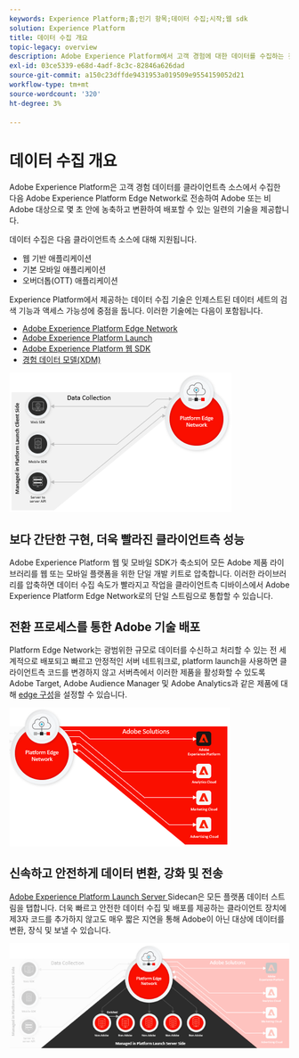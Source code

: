 ```yaml
---
keywords: Experience Platform;홈;인기 항목;데이터 수집;시작;웹 sdk
solution: Experience Platform
title: 데이터 수집 개요
topic-legacy: overview
description: Adobe Experience Platform에서 고객 경험에 대한 데이터를 수집하는 것과 관련된 다양한 기술에 대해 알아봅니다.
exl-id: 03ce5339-e68d-4adf-8c3c-82846a626dad
source-git-commit: a150c23dffde9431953a019509e9554159052d21
workflow-type: tm+mt
source-wordcount: '320'
ht-degree: 3%

---
```


# 데이터 수집 개요

Adobe Experience Platform은 고객 경험 데이터를 클라이언트측 소스에서 수집한 다음 Adobe Experience Platform Edge Network로 전송하여 Adobe 또는 비Adobe 대상으로 몇 초 안에 농축하고 변환하여 배포할 수 있는 일련의 기술을 제공합니다.

데이터 수집은 다음 클라이언트측 소스에 대해 지원됩니다.

* 웹 기반 애플리케이션
* 기본 모바일 애플리케이션
* 오버더톱(OTT) 애플리케이션

Experience Platform에서 제공하는 데이터 수집 기술은 인제스트된 데이터 세트의 검색 기능과 액세스 가능성에 중점을 둡니다. 이러한 기술에는 다음이 포함됩니다.

* [Adobe Experience Platform Edge Network](https://experienceleague.adobe.com/docs/web-sdk-learn/tutorials/introduction-to-web-sdk-and-edge-network.html)
* [Adobe Experience Platform Launch](https://adobe.com/go/launch_help_en)
* [Adobe Experience Platform 웹 SDK](../edge/home.md)
* [경험 데이터 모델(XDM)](../xdm/home.md)

![](./images/Collection.png)

## 보다 간단한 구현, 더욱 빨라진 클라이언트측 성능

Adobe Experience Platform 웹 및 모바일 SDK가 축소되어 모든 Adobe 제품 라이브러리를 웹 또는 모바일 플랫폼을 위한 단일 개발 키트로 압축합니다. 이러한 라이브러리를 압축하면 데이터 수집 속도가 빨라지고 작업을 클라이언트측 디바이스에서 Adobe Experience Platform Edge Network로의 단일 스트림으로 통합할 수 있습니다.

## 전환 프로세스를 통한 Adobe 기술 배포

Platform Edge Network는 광범위한 규모로 데이터를 수신하고 처리할 수 있는 전 세계적으로 배포되고 빠르고 안정적인 서버 네트워크로, platform launch을 사용하면 클라이언트측 코드를 변경하지 않고 서버측에서 이러한 제품을 활성화할 수 있도록 Adobe Target, Adobe Audience Manager 및 Adobe Analytics과 같은 제품에 대해 [edge 구성](../edge/fundamentals/datastreams.md)을 설정할 수 있습니다.

![](./images/deploy.png)

## 신속하고 안전하게 데이터 변환, 강화 및 전송

[Adobe Experience Platform Launch Server ](https://experienceleague.adobe.com/docs/launch/using/server-side-info/server-side-overview.html) Sidecan은 모든 플랫폼 데이터 스트림을 탭합니다. 더욱 빠르고 안전한 데이터 수집 및 배포를 제공하는 클라이언트 장치에 제3자 코드를 추가하지 않고도 매우 짧은 지연을 통해 Adobe이 아닌 대상에 데이터를 변환, 장식 및 보낼 수 있습니다.

![](./images/launch.png)

